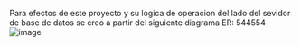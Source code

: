 Para efectos de este proyecto y su logica de operacion del lado del sevidor de base de datos se creo a partir del siguiente diagrama ER:
544554
![image](https://github.com/user-attachments/assets/8bac0186-ff5e-4720-ae4e-1735ef938d5b)
